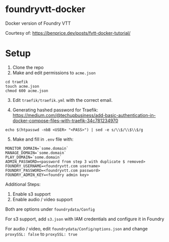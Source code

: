 # foundryvtt-docker
Docker version of Foundry VTT

Courtesy of: https://benprice.dev/posts/fvtt-docker-tutorial/

# Setup
1. Clone the repo
2. Make and edit permissions to `acme.json`

```
cd traefik
touch acme.json
chmod 600 acme.json
```

3. Edit `traefik/traefik.yml` with the correct email.

4. Generating hashed password for Traefik: https://medium.com/@techupbusiness/add-basic-authentication-in-docker-compose-files-with-traefik-34c781234970

```
echo $(htpasswd -nbB <USER> "<PASS>") | sed -e s/\\$/\\$\\$/g
```

5. Make and fill in `.env` file with:

```
MONITOR_DOMAIN=`some.domain`
MANAGE_DOMAIN=`some.domain`
PLAY_DOMAIN=`some.domain`
ADMIN_PASSWORD=<password from step 3 with duplicate $ removed>
FOUNDRY_USERNAME=<foundryvtt.com username>
FOUNDRY_PASSWORD=<foundryvtt.com password>
FOUNDRY_ADMIN_KEY=<foundry admin key>
```

Additional Steps:
1. Enable s3 support
2. Enable audio / video support

Both are options under `foundrydata/Config`

For s3 support, add `s3.json` with IAM credentials and configure it in Foundry

For audio / video, edit `foundrydata/Config/options.json` and change `proxySSL: false` to `proxySSL: true`
